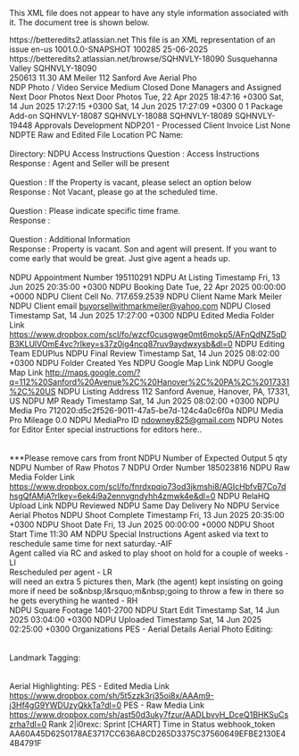 This XML file does not appear to have any style information associated with it. The document tree is shown below.
<!--  
RSS generated by JIRA (1001.0.0-SNAPSHOT#100285-rev:3c7b32e5e5b342f76f058c25245725788fa6e907) at Fri Jun 27 11:47:48 UTC 2025

It is possible to restrict the fields that are returned in this document by specifying the 'field' parameter in your request.
For example, to request only the issue key and summary add field=key&field=summary to the URL of your request.
 -->
<rss version="0.92">
<channel>
<title>Jira</title>
<link>https://betteredits2.atlassian.net</link>
<description>This file is an XML representation of an issue</description>
<language>en-us</language>
<build-info>
<version>1001.0.0-SNAPSHOT</version>
<build-number>100285</build-number>
<build-date>25-06-2025</build-date>
</build-info>
<item>
<title>[SQHNVLY-18090] 250613 11.30 AM Meiler 112 Sanford Ave Aerial Pho</title>
<link>https://betteredits2.atlassian.net/browse/SQHNVLY-18090</link>
<project id="12132" key="SQHNVLY">Susquehanna Valley</project>
<description/>
<environment/>
<key id="1973672">SQHNVLY-18090</key>
<summary>250613 11.30 AM Meiler 112 Sanford Ave Aerial Pho</summary>
<type id="10500" iconUrl="https://betteredits2.atlassian.net/rest/api/2/universal_avatar/view/type/issuetype/avatar/11904?size=medium">NDP Photo / Video Service</type>
<priority id="3" iconUrl="https://betteredits2.atlassian.net/images/icons/priorities/medium_new.svg">Medium</priority>
<status id="6" iconUrl="https://betteredits2.atlassian.net/images/icons/statuses/closed.png" description="The issue is considered finished, the resolution is correct. Issues which are closed can be reopened.">Closed</status>
<statusCategory id="3" key="done" colorName="green"/>
<resolution id="10000">Done</resolution>
<security id="10200">Managers and Assigned</security>
<assignee accountid="5acce6898349062a77823bc4">Next Door Photos</assignee>
<reporter accountid="5acce6898349062a77823bc4">Next Door Photos</reporter>
<labels> </labels>
<created>Tue, 22 Apr 2025 18:47:16 +0300</created>
<updated>Sat, 14 Jun 2025 17:27:15 +0300</updated>
<resolved>Sat, 14 Jun 2025 17:27:09 +0300</resolved>
<due/>
<votes>0</votes>
<watches>1</watches>
<issuelinks>
<issuelinktype id="10500">
<name>Package Add-on</name>
<inwardlinks description="an add-on of">
<issuelink>
<issuekey id="1973669">SQHNVLY-18087</issuekey>
</issuelink>
<issuelink>
<issuekey id="1973670">SQHNVLY-18088</issuekey>
</issuelink>
<issuelink>
<issuekey id="1973671">SQHNVLY-18089</issuekey>
</issuelink>
<issuelink>
<issuekey id="2075682">SQHNVLY-19448</issuekey>
</issuelink>
</inwardlinks>
</issuelinktype>
</issuelinks>
<attachments> </attachments>
<subtasks> </subtasks>
<customfields>
<customfield id="customfield_10016" key="com.atlassian.servicedesk.approvals-plugin:sd-approvals">
<customfieldname>Approvals</customfieldname>
<customfieldvalues> </customfieldvalues>
</customfield>
<customfield id="customfield_10100" key="com.atlassian.jira.plugins.jira-development-integration-plugin:devsummarycf">
<customfieldname>Development</customfieldname>
<customfieldvalues> </customfieldvalues>
</customfield>
<customfield id="customfield_10404" key="com.atlassian.jira.plugin.system.customfieldtypes:textarea">
<customfieldname>NDP201 - Processed Client Invoice List</customfieldname>
<customfieldvalues>
<customfieldvalue>None</customfieldvalue>
</customfieldvalues>
</customfield>
<customfield id="customfield_11600" key="com.atlassian.jira.plugin.system.customfieldtypes:textarea">
<customfieldname>NDPTE Raw and Edited File Location</customfieldname>
<customfieldvalues>
<customfieldvalue>PC Name: <br/> <br/> Directory:</customfieldvalue>
</customfieldvalues>
</customfield>
<customfield id="customfield_12611" key="com.atlassian.jira.plugin.system.customfieldtypes:textarea">
<customfieldname>NDPU Access Instructions</customfieldname>
<customfieldvalues>
<customfieldvalue>Question : Access Instructions<br/> Response : Agent and Seller will be present<br/> <br/> Question : If the Property is vacant, please select an option below<br/> Response : Not Vacant, please go at the scheduled time.<br/> <br/> Question : Please indicate specific time frame.<br/> Response : <br/> <br/> Question : Additional Information<br/> Response : Property is vacant. Son and agent will present. If you want to come early that would be great. Just give agent a heads up. <br/> <br/> </customfieldvalue>
</customfieldvalues>
</customfield>
<customfield id="customfield_11900" key="com.atlassian.jira.plugin.system.customfieldtypes:textfield">
<customfieldname>NDPU Appointment Number</customfieldname>
<customfieldvalues>
<customfieldvalue>195110291</customfieldvalue>
</customfieldvalues>
</customfield>
<customfield id="customfield_12609" key="com.atlassian.jira.plugin.system.customfieldtypes:datetime">
<customfieldname>NDPU At Listing Timestamp</customfieldname>
<customfieldvalues>
<customfieldvalue>Fri, 13 Jun 2025 20:35:00 +0300</customfieldvalue>
</customfieldvalues>
</customfield>
<customfield id="customfield_10614" key="com.atlassian.jira.plugin.system.customfieldtypes:datepicker">
<customfieldname>NDPU Booking Date</customfieldname>
<customfieldvalues>
<customfieldvalue>Tue, 22 Apr 2025 00:00:00 +0000</customfieldvalue>
</customfieldvalues>
</customfield>
<customfield id="customfield_10602" key="com.atlassian.jira.plugin.system.customfieldtypes:textfield">
<customfieldname>NDPU Client Cell No.</customfieldname>
<customfieldvalues>
<customfieldvalue>717.659.2539</customfieldvalue>
</customfieldvalues>
</customfield>
<customfield id="customfield_10600" key="com.atlassian.jira.plugin.system.customfieldtypes:textfield">
<customfieldname>NDPU Client Name</customfieldname>
<customfieldvalues>
<customfieldvalue>Mark Meiler</customfieldvalue>
</customfieldvalues>
</customfield>
<customfield id="customfield_10601" key="com.atlassian.jira.plugin.system.customfieldtypes:textfield">
<customfieldname>NDPU Client email</customfieldname>
<customfieldvalues>
<customfieldvalue><a href='mailto:buyorsellwithmarkmeiler@yahoo.com'>buyorsellwithmarkmeiler@yahoo.com</a></customfieldvalue>
</customfieldvalues>
</customfield>
<customfield id="customfield_12704" key="com.atlassian.jira.plugin.system.customfieldtypes:datetime">
<customfieldname>NDPU Closed Timestamp</customfieldname>
<customfieldvalues>
<customfieldvalue>Sat, 14 Jun 2025 17:27:00 +0300</customfieldvalue>
</customfieldvalues>
</customfield>
<customfield id="customfield_10714" key="com.atlassian.jira.plugin.system.customfieldtypes:textfield">
<customfieldname>NDPU Edited Media Folder Link</customfieldname>
<customfieldvalues>
<customfieldvalue><a href="https://www.dropbox.com/scl/fo/wzcf0cusgwge0mt6mokp5/AFnQdNZ5qDB3KLUlVOmE4vc?rlkey=s37z0ig4ncq87ruv9aydwxysb&dl=0">https://www.dropbox.com/scl/fo/wzcf0cusgwge0mt6mokp5/AFnQdNZ5qDB3KLUlVOmE4vc?rlkey=s37z0ig4ncq87ruv9aydwxysb&amp;dl=0</a></customfieldvalue>
</customfieldvalues>
</customfield>
<customfield id="customfield_12648" key="com.atlassian.jira.plugin.system.customfieldtypes:textfield">
<customfieldname>NDPU Editing Team</customfieldname>
<customfieldvalues>
<customfieldvalue>EDUPlus</customfieldvalue>
</customfieldvalues>
</customfield>
<customfield id="customfield_12703" key="com.atlassian.jira.plugin.system.customfieldtypes:datetime">
<customfieldname>NDPU Final Review Timestamp</customfieldname>
<customfieldvalues>
<customfieldvalue>Sat, 14 Jun 2025 08:02:00 +0300</customfieldvalue>
</customfieldvalues>
</customfield>
<customfield id="customfield_12543" key="com.atlassian.jira.plugin.system.customfieldtypes:textfield">
<customfieldname>NDPU Folder Created</customfieldname>
<customfieldvalues>
<customfieldvalue>Yes</customfieldvalue>
</customfieldvalues>
</customfield>
<customfield id="customfield_12650" key="com.atlassian.jira.plugin.system.customfieldtypes:url">
<customfieldname>NDPU Google Map Link</customfieldname>
<customfieldvalues>
<customfieldvalue>
<![CDATA[ http://maps.google.com/?q=112%20Sanford%20Avenue%2C%20Hanover%2C%20PA%2C%2017331%2C%20US ]]>
</customfieldvalue>
</customfieldvalues>
</customfield>
<customfield id="customfield_11400" key="com.atlassian.jira.plugin.system.customfieldtypes:textfield">
<customfieldname>NDPU Google Map Link</customfieldname>
<customfieldvalues>
<customfieldvalue><a href="http://maps.google.com/?q=112%20Sanford%20Avenue%2C%20Hanover%2C%20PA%2C%2017331%2C%20US">http://maps.google.com/?q=112%20Sanford%20Avenue%2C%20Hanover%2C%20PA%2C%2017331%2C%20US</a></customfieldvalue>
</customfieldvalues>
</customfield>
<customfield id="customfield_10603" key="com.atlassian.jira.plugin.system.customfieldtypes:textfield">
<customfieldname>NDPU Listing Address</customfieldname>
<customfieldvalues>
<customfieldvalue>112 Sanford Avenue, Hanover, PA, 17331, US</customfieldvalue>
</customfieldvalues>
</customfield>
<customfield id="customfield_12610" key="com.atlassian.jira.plugin.system.customfieldtypes:datetime">
<customfieldname>NDPU MP Ready Timestamp</customfieldname>
<customfieldvalues>
<customfieldvalue>Sat, 14 Jun 2025 08:02:00 +0300</customfieldvalue>
</customfieldvalues>
</customfield>
<customfield id="customfield_10707" key="com.atlassian.jira.plugin.system.customfieldtypes:userpicker">
<customfieldname>NDPU Media Pro</customfieldname>
<customfieldvalues>
<customfieldvalue>712020:d5c2f526-9011-47a5-be7d-124c4a0c6f0a</customfieldvalue>
</customfieldvalues>
</customfield>
<customfield id="customfield_11602" key="com.atlassian.jira.plugin.system.customfieldtypes:float">
<customfieldname>NDPU Media Pro Mileage</customfieldname>
<customfieldvalues>
<customfieldvalue>0.0</customfieldvalue>
</customfieldvalues>
</customfield>
<customfield id="customfield_12646" key="com.atlassian.jira.plugin.system.customfieldtypes:textfield">
<customfieldname>NDPU MediaPro ID</customfieldname>
<customfieldvalues>
<customfieldvalue><a href='mailto:ndowney825@gmail.com'>ndowney825@gmail.com</a></customfieldvalue>
</customfieldvalues>
</customfield>
<customfield id="customfield_11601" key="com.atlassian.jira.plugin.system.customfieldtypes:textarea">
<customfieldname>NDPU Notes for Editor</customfieldname>
<customfieldvalues>
<customfieldvalue>Enter special instructions for editors here..<br/> <br/> <br/> ***Please remove cars from front</customfieldvalue>
</customfieldvalues>
</customfield>
<customfield id="customfield_12713" key="com.atlassian.jira.plugin.system.customfieldtypes:textfield">
<customfieldname>NDPU Number of Expected Output</customfieldname>
<customfieldvalues>
<customfieldvalue>5 qty</customfieldvalue>
</customfieldvalues>
</customfield>
<customfield id="customfield_12602" key="com.atlassian.jira.plugin.system.customfieldtypes:textfield">
<customfieldname>NDPU Number of Raw Photos</customfieldname>
<customfieldvalues>
<customfieldvalue>7</customfieldvalue>
</customfieldvalues>
</customfield>
<customfield id="customfield_10501" key="com.atlassian.jira.plugin.system.customfieldtypes:textfield">
<customfieldname>NDPU Order Number</customfieldname>
<customfieldvalues>
<customfieldvalue>185023816</customfieldvalue>
</customfieldvalues>
</customfield>
<customfield id="customfield_10713" key="com.atlassian.jira.plugin.system.customfieldtypes:textfield">
<customfieldname>NDPU Raw Media Folder Link</customfieldname>
<customfieldvalues>
<customfieldvalue><a href="https://www.dropbox.com/scl/fo/fnrdxpqio73od3jkmshi8/AGIcHbfvB7Co7dhsgQfAMjA?rlkey=6ek4i9a2ennvgndyhh4zmwk4e&dl=0">https://www.dropbox.com/scl/fo/fnrdxpqio73od3jkmshi8/AGIcHbfvB7Co7dhsgQfAMjA?rlkey=6ek4i9a2ennvgndyhh4zmwk4e&amp;dl=0</a></customfieldvalue>
</customfieldvalues>
</customfield>
<customfield id="customfield_12700" key="com.atlassian.jira.plugin.system.customfieldtypes:url">
<customfieldname>NDPU RelaHQ Upload Link</customfieldname>
<customfieldvalues>
<customfieldvalue>
<![CDATA[ https://listings.nextdoorphotos.com/property/edit/196197516/details ]]>
</customfieldvalue>
</customfieldvalues>
</customfield>
<customfield id="customfield_12661" key="com.atlassian.jira.plugin.system.customfieldtypes:select">
<customfieldname>NDPU Reviewed</customfieldname>
<customfieldvalues>
<customfieldvalue key="12623">
<![CDATA[ No ]]>
</customfieldvalue>
</customfieldvalues>
</customfield>
<customfield id="customfield_12573" key="com.atlassian.jira.plugin.system.customfieldtypes:textfield">
<customfieldname>NDPU Same Day Delivery</customfieldname>
<customfieldvalues>
<customfieldvalue>No</customfieldvalue>
</customfieldvalues>
</customfield>
<customfield id="customfield_11104" key="com.atlassian.jira.plugin.system.customfieldtypes:textfield">
<customfieldname>NDPU Service</customfieldname>
<customfieldvalues>
<customfieldvalue>Aerial Photos</customfieldvalue>
</customfieldvalues>
</customfield>
<customfield id="customfield_12606" key="com.atlassian.jira.plugin.system.customfieldtypes:datetime">
<customfieldname>NDPU Shoot Complete Timestamp</customfieldname>
<customfieldvalues>
<customfieldvalue>Fri, 13 Jun 2025 20:35:00 +0300</customfieldvalue>
</customfieldvalues>
</customfield>
<customfield id="customfield_12200" key="com.atlassian.jira.plugin.system.customfieldtypes:datepicker">
<customfieldname>NDPU Shoot Date</customfieldname>
<customfieldvalues>
<customfieldvalue>Fri, 13 Jun 2025 00:00:00 +0000</customfieldvalue>
</customfieldvalues>
</customfield>
<customfield id="customfield_10711" key="com.atlassian.jira.plugin.system.customfieldtypes:textfield">
<customfieldname>NDPU Shoot Start Time </customfieldname>
<customfieldvalues>
<customfieldvalue>11:30 AM</customfieldvalue>
</customfieldvalues>
</customfield>
<customfield id="customfield_12612" key="com.atlassian.jira.plugin.system.customfieldtypes:textarea">
<customfieldname>NDPU Special Instructions</customfieldname>
<customfieldvalues>
<customfieldvalue>Agent asked via text to reschedule same time for next saturday.-AIF<br/> Agent called via RC and asked to play shoot on hold for a couple of weeks - LI<br/> Rescheduled per agent - LR<br/> will need an extra 5 pictures then, Mark (the agent) kept insisting on going more if need be so&amp;nbsp;I&amp;rsquo;m&amp;nbsp;going to throw a few in there so he gets everything he wanted - RH<br/> </customfieldvalue>
</customfieldvalues>
</customfield>
<customfield id="customfield_10610" key="com.atlassian.jira.plugin.system.customfieldtypes:textfield">
<customfieldname>NDPU Square Footage</customfieldname>
<customfieldvalues>
<customfieldvalue>1401-2700</customfieldvalue>
</customfieldvalues>
</customfield>
<customfield id="customfield_12607" key="com.atlassian.jira.plugin.system.customfieldtypes:datetime">
<customfieldname>NDPU Start Edit Timestamp</customfieldname>
<customfieldvalues>
<customfieldvalue>Sat, 14 Jun 2025 03:04:00 +0300</customfieldvalue>
</customfieldvalues>
</customfield>
<customfield id="customfield_12608" key="com.atlassian.jira.plugin.system.customfieldtypes:datetime">
<customfieldname>NDPU Uploaded Timestamp</customfieldname>
<customfieldvalues>
<customfieldvalue>Sat, 14 Jun 2025 02:25:00 +0300</customfieldvalue>
</customfieldvalues>
</customfield>
<customfield id="customfield_10200" key="com.atlassian.servicedesk:sd-customer-organizations">
<customfieldname>Organizations</customfieldname>
<customfieldvalues> </customfieldvalues>
</customfield>
<customfield id="customfield_12540" key="com.atlassian.jira.plugin.system.customfieldtypes:textarea">
<customfieldname>PES - Aerial Details</customfieldname>
<customfieldvalues>
<customfieldvalue>Aerial Photo Editing: <br/> <br/> <br/> Landmark Tagging: <br/> <br/> <br/> Aerial Highlighting:</customfieldvalue>
</customfieldvalues>
</customfield>
<customfield id="customfield_12542" key="com.atlassian.jira.plugin.system.customfieldtypes:textfield">
<customfieldname>PES - Edited Media Link</customfieldname>
<customfieldvalues>
<customfieldvalue><a href="https://www.dropbox.com/sh/5t5zzk3rj35oi8x/AAAm9-j3Hf4gG9YWDUzyQkkTa?dl=0">https://www.dropbox.com/sh/5t5zzk3rj35oi8x/AAAm9-j3Hf4gG9YWDUzyQkkTa?dl=0</a></customfieldvalue>
</customfieldvalues>
</customfield>
<customfield id="customfield_12541" key="com.atlassian.jira.plugin.system.customfieldtypes:textfield">
<customfieldname>PES - Raw Media Link</customfieldname>
<customfieldvalues>
<customfieldvalue><a href="https://www.dropbox.com/sh/ast50d3uky7fzur/AADLbvvH_DceQ1BHKSuCszrha?dl=0">https://www.dropbox.com/sh/ast50d3uky7fzur/AADLbvvH_DceQ1BHKSuCszrha?dl=0</a></customfieldvalue>
</customfieldvalues>
</customfield>
<customfield id="customfield_10022" key="com.pyxis.greenhopper.jira:gh-lexo-rank">
<customfieldname>Rank</customfieldname>
<customfieldvalues>
<customfieldvalue>2|i0rexc:</customfieldvalue>
</customfieldvalues>
</customfield>
<customfield id="customfield_10021" key="com.pyxis.greenhopper.jira:gh-sprint">
<customfieldname>Sprint</customfieldname>
<customfieldvalues> </customfieldvalues>
</customfield>
<customfield id="customfield_10001" key="com.atlassian.jira.ext.charting:timeinstatus">
<customfieldname>[CHART] Time in Status</customfieldname>
<customfieldvalues> </customfieldvalues>
</customfield>
<customfield id="customfield_12647" key="com.atlassian.jira.plugin.system.customfieldtypes:textfield">
<customfieldname>webhook_token</customfieldname>
<customfieldvalues>
<customfieldvalue>AA60A45D6250178AE3717CC636A8CD265D3375C37560649EFBE2130E44B4791F</customfieldvalue>
</customfieldvalues>
</customfield>
</customfields>
</item>
</channel>
</rss>